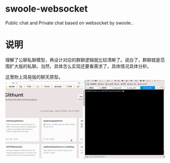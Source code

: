 # swoole-websocket
Public chat and Private chat based on websocket by swoole..

# 说明

理解了公聊私聊模型，再设计对应的群聊逻辑就比较清晰了。说白了，群聊就是范围扩大版的私聊。当然，具体怎么实现还要看需求了。具体情况具体分析。

这里附上简易版的聊天原型。
![基于Swoole实现的WebSocket公聊，私聊简易版聊天室](https://raw.githubusercontent.com/guoruibiao/swoole-websocket/master/swoole-websocket.gif)
